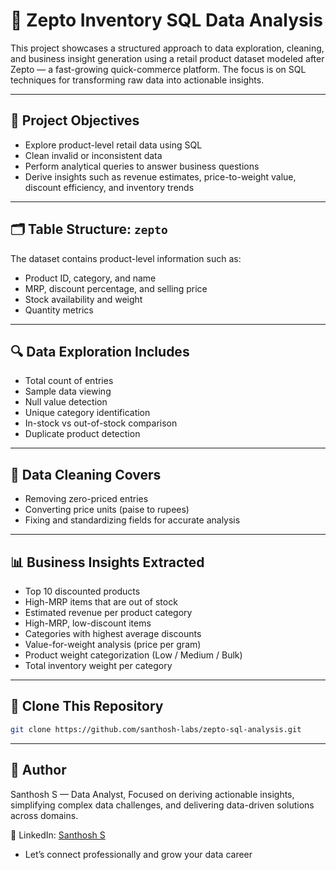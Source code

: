 # 🛒 Zepto Inventory SQL Data Analysis

This project showcases a structured approach to data exploration, cleaning, and business insight generation using a retail product dataset modeled after Zepto — a fast-growing quick-commerce platform. The focus is on SQL techniques for transforming raw data into actionable insights.

---

## 📌 Project Objectives

- Explore product-level retail data using SQL
- Clean invalid or inconsistent data
- Perform analytical queries to answer business questions
- Derive insights such as revenue estimates, price-to-weight value, discount efficiency, and inventory trends

---

## 🗂️ Table Structure: `zepto`

The dataset contains product-level information such as:
- Product ID, category, and name
- MRP, discount percentage, and selling price
- Stock availability and weight
- Quantity metrics

---

## 🔍 Data Exploration Includes

- Total count of entries
- Sample data viewing
- Null value detection
- Unique category identification
- In-stock vs out-of-stock comparison
- Duplicate product detection

---

## 🧹 Data Cleaning Covers

- Removing zero-priced entries
- Converting price units (paise to rupees)
- Fixing and standardizing fields for accurate analysis

---

## 📊 Business Insights Extracted

- Top 10 discounted products
- High-MRP items that are out of stock
- Estimated revenue per product category
- High-MRP, low-discount items
- Categories with highest average discounts
- Value-for-weight analysis (price per gram)
- Product weight categorization (Low / Medium / Bulk)
- Total inventory weight per category
  
---


## 🚀 Clone This Repository

```bash
git clone https://github.com/santhosh-labs/zepto-sql-analysis.git
```
---
## 👤 Author

Santhosh S — Data Analyst, Focused on deriving actionable insights, simplifying complex data challenges, and delivering data-driven solutions across domains.

💼 LinkedIn: [Santhosh S](https://www.linkedin.com/in/santhosh-portfolio)  
- Let’s connect professionally and grow your data career


